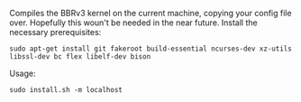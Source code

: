 Compiles the BBRv3 kernel on the current machine, copying your config file over. Hopefully this woun't be needed in the near future. 
Install the necessary prerequisites:
```
sudo apt-get install git fakeroot build-essential ncurses-dev xz-utils libssl-dev bc flex libelf-dev bison
```
Usage: 
```
sudo install.sh -m localhost 
```
